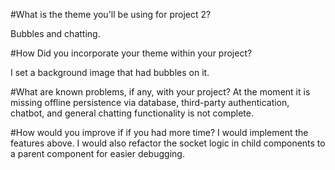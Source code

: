 #What is the theme you'll be using for project 2?

Bubbles and chatting.

#How Did you incorporate your theme within your project?

I set a background image that had bubbles on it.

#What are known problems, if any, with your project?
At the moment it is missing offline persistence via database, third-party authentication,
chatbot, and general chatting functionality is not complete.

#How would you improve if if you had more time?
I would implement the features above.  I would also refactor the socket logic
in child components to a parent component for easier debugging.
